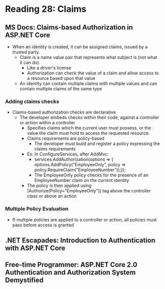 # Reading 28: Claims
## MS Docs: Claims-based Authorization in ASP.NET Core
- When an identity is created, it can be assigned claims, issued by a trusted party.
  - Claim is a name value pair that represents what subject is (not what it can do).
    - Like a driver's license
    - Authorization can check the value of a claim and allow access to a resource based upon that value
  - An identity can contain multiple claims with multiple values and can contain multiple claims of the same type

### Adding claims checks
- Claims-based authorization checks are declarative
  - The developer embeds checks within their code, against a controller or action within a controller
    - Specifies claims which the current user must possess, or the value the claim must hold to access the requested resource.
    - Claims requirements are policy-based
      - The developer must build and register a policy expressing the claims requirements
    - Ex: In ConfigureServices, after AddMvc:
      - services.AddAuthorization(options => { options.AddPolicy("EmployeeOnly", policy => policy.RequireClaim("EmployeeNumber"));});
      - The EmployeeOnly policy checks for the presence of an EmployeeNumber claim on the current identity
    - The policy is then applied using [Authorize(Policy="EmployeeOnly")] tag above the controller class or above an action
    
### Multiple Policy Evaluation
- If multiple policies are applied to a controller or action, all policies must pass before access is granted

## .NET Escapades: Introduction to Authentication with ASP.NET Core

## Free-time Programmer: ASP.NET Core 2.0 Authentication and Authorization System Demystified
